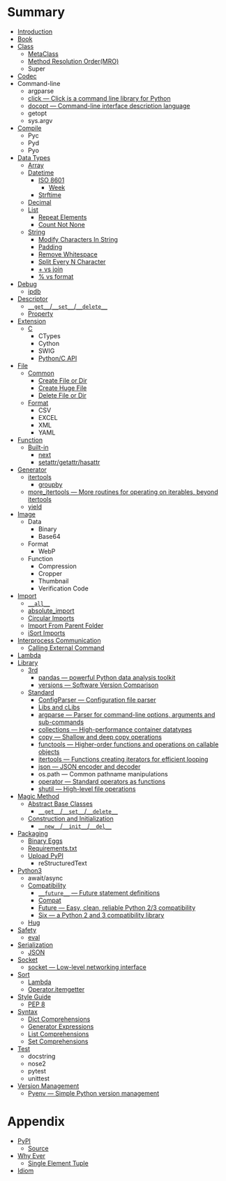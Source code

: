 # Summary

* [Introduction](README.md)
* [Book](Book/README.md)
* [Class](Class/README.md)
  * [MetaClass](Class/meta-class.md)
  * [Method Resolution Order(MRO)](Class/method_resolution_order.md)
  * Super
* [Codec](Codec/README.md)
* Command-line
  * argparse
  * [click — Click is a command line library for Python](http://click.pocoo.org/)
  * [docopt — Command-line interface description language](http://docopt.org/)
  * getopt
  * sys.argv
* [Compile](Compile/README.md)
  * Pyc
  * Pyd
  * Pyo
* [Data Types](DataTypes/README.md)
  * [Array](DataTypes/Array/README.md)
  * [Datetime](DataTypes/Datetime/README.md)
    * [ISO 8601](DataTypes/Datetime/ISO8601/README.md)
      * [Week](DataTypes/Datetime/ISO8601/Week.md)
    * [Strftime](DataTypes/Datetime/Strftime.md)
  * [Decimal](DataTypes/Decimal/README.md)
  * [List](DataTypes/List/README.md)
    * [Repeat Elements](DataTypes/List/repeat-elements.md)
    * [Count Not None](DataTypes/List/count-not-none.md)
  * [String](DataTypes/String/README.md)
    * [Modify Characters In String](DataTypes/String/modify-characters-in-string.md)
    * [Padding](DataTypes/String/padding.md)
    * [Remove Whitespace](DataTypes/String/remove-white-space.md)
    * [Split Every N Character](DataTypes/String/split-every-n-character.md)
    * [+ vs join](DataTypes/String/plus-vs-join.md)
    * [% vs format](DataTypes/String/percent-sign-vs-format.md)
* [Debug](Debug/README.md)
  * [ipdb](Debug/ipdb.md)
* [Descriptor](Descriptor/README.md)
  * [``__get__``/``__set__``/``__delete__``](Descriptor/__get__-__set__-__delete__.md)
  * [Property](Descriptor/Property.md)
* [Extension](Extension/README.md)
  * [C](Extension/C/README.md)
    * CTypes
    * Cython
    * SWIG
    * [Python/C API](Extension/C/python-c-api.md)
* [File](File/README.md)
  * [Common](File/Common/README.md)
    * [Create File or Dir](File/Common/create-file-or-dir.md)
    * [Create Huge File](File/Common/create-huge-file.md)
    * [Delete File or Dir](File/Common/delete-file-or-dir.md)
  * [Format](File/Common/README.md)
    * CSV
    * EXCEL
    * XML
    * YAML
* [Function](Function/README.md)
  * [Built-in](Function/Built-in/README.md)
    * [next](Function/Built-in/next.md)
    * [setattr/getattr/hasattr](Function/Built-in/setattr-getattr-hasattr.md)
* [Generator](Generator/README.md)
  * [itertools](Generator/itertools/README.md)
    * [groupby](Generator/itertools/groupby.md)
  * [more_itertools — More routines for operating on iterables, beyond itertools](Generator/more_itertools.md)
  * [yield](Generator/yield.md)
* [Image](Image/README.md)
  * Data
    * Binary
    * Base64
  * Format
    * WebP
  * Function
    * Compression
    * Cropper
    * Thumbnail
    * Verification Code
* [Import](Import/README.md)
  * [``__all__``](Import/all.md)
  * [absolute_import](Import/absolute_import.md)
  * [Circular Imports](Import/circular-imports.md)
  * [Import From Parent Folder](Import/import-from-parent-folder.md)
  * [iSort Imports](Import/iSort-imports.md)
* [Interprocess Communication](InterprocessCommunication/README.md)
  * [Calling External Command](InterprocessCommunication/calling-external-command.md)
* [Lambda](Lambda/README.md)
* [Library](Library/README.md)
  * [3rd](Library/3rd/README.md)
    * [pandas — powerful Python data analysis toolkit](Library/3rd/pandas.md)
    * [versions — Software Version Comparison](Library/3rd/versions.md)
  * [Standard](Library/Standard/README.md)
    * [ConfigParser — Configuration file parser](Library/Standard/ConfigParser.md)
    * [Libs and cLibs](Library/Standard/libs-and-clibs.md)
    * [argparse — Parser for command-line options, arguments and sub-commands](Library/Standard/argparse.md)
    * [collections — High-performance container datatypes](Library/Standard/collections.md)
    * [copy — Shallow and deep copy operations](Library/Standard/copy.md)
    * [functools — Higher-order functions and operations on callable objects](Library/Standard/functools.md)
    * [itertools — Functions creating iterators for efficient looping](Library/Standard/itertools.md)
    * [json — JSON encoder and decoder](Library/Standard/json.md)
    * os.path — Common pathname manipulations
    * [operator — Standard operators as functions](Library/Standard/operator.md)
    * [shutil — High-level file operations](Library/Standard/shutil.md)
* [Magic Method](MagicMethod/README.md)
  * [Abstract Base Classes](MagicMethod/AbstractBaseClasses/README.md)
    * [``__get__``/``__set__``/``__delete__``](MagicMethod/AbstractBaseClasses/__get__-__set__-__delete__.md)
  * [Construction and Initialization](MagicMethod/ConstructionandInitialization/README.md)
    * [``__new__``/``__init__``/``__del__``](MagicMethod/ConstructionandInitialization/__new__-__init__-__del__.md)
* [Packaging](Packaging/README.md)
  * [Binary Eggs](Packaging/binary-eggs.md)
  * [Requirements.txt](Packaging/requirements.txt.md)
  * [Upload PyPI](Packaging/upload-pypi.md)
    * reStructuredText
* [Python3](Python3/README.md)
  * await/async
  * [Compatibility](Python3/Compatibility/README.md)
    * [``__future__`` — Future statement definitions](Python3/Compatibility/__future__.md)
    * [Compat](Python3/Compatibility/Compat.md)
    * [Future — Easy, clean, reliable Python 2/3 compatibility](Python3/Compatibility/Future.md)
    * [Six — a Python 2 and 3 compatibility library](Python3/Compatibility/Six.md)
  * [Hug](Python3/Hug.md)
* [Safety](Safety/README.md)
  * [eval](Safety/eval.md)
* [Serialization](Serialization/README.md)
  * [JSON](Serialization/JSON.md)
* [Socket](Socket/README.md)
  * [socket — Low-level networking interface](Socket/Socket.md)
* [Sort](Sort/README.md)
  * [Lambda](Sort/Lambda.md)
  * [Operator.itemgetter](Sort/Operator.itemgetter.md)
* [Style Guide](StyleGuide/README.md)
  * [PEP 8](StyleGuide/PEP8.md)
* [Syntax](Syntax/README.md)
  * [Dict Comprehensions](Syntax/dict-comprehensions.md)
  * [Generator Expressions](Syntax/generator-expressions.md)
  * [List Comprehensions](Syntax/list-comprehensions.md)
  * [Set Comprehensions](Syntax/set-comprehensions.md)
* [Test](Test/README.md)
  * docstring
  * nose2
  * pytest
  * unittest
* [Version Management](VersionManagement/README.md)
  * [Pyenv — Simple Python version management](VersionManagement/Pyenv.md)

# Appendix

* [PyPI](PyPI/README.md)
  * [Source](PyPI/source.md)
* [Why Ever](WhyEver/README.md)
  * [Single Element Tuple](WhyEver/single-element-tuple.md)
* [Idiom](Idiom/README.md)